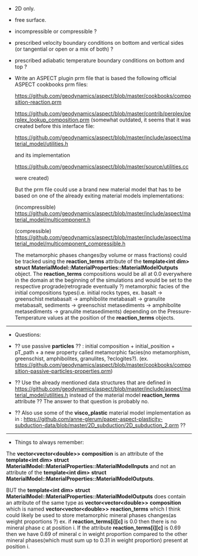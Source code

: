 - 2D only.
- free surface.
- incompressible or compressible ?
- prescribed velocity boundary conditions on bottom and vertical sides (or tangential or open or a mix of both) ?
- prescribed adiabatic temperature boundary conditions on bottom and top ?
  
- Write an ASPECT plugin prm file that is based the following official ASPECT cookbooks prm files: 

   https://github.com/geodynamics/aspect/blob/master/cookbooks/composition-reaction.prm

   https://github.com/geodynamics/aspect/blob/master/contrib/perplex/perplex_lookup_composition.prm
   (somewhat outdated, it seems that it was created before this interface file:

    https://github.com/geodynamics/aspect/blob/master/include/aspect/material_model/utilities.h

    and its implementation

    https://github.com/geodynamics/aspect/blob/master/source/utilities.cc

    were created)

    But the prm file could use a brand new material model that has to be based on one of the already
    exiting material models implementations:

    (incompressible)
    https://github.com/geodynamics/aspect/blob/master/include/aspect/material_model/multicomponent.h

    (compressible)
    https://github.com/geodynamics/aspect/blob/master/include/aspect/material_model/multicomponent_compressible.h

    The metamorphic phases changes(by volume or mass fractions) could be tracked using the __reaction_terms__
    attribute of the  __template\<int dim\>__ __struct__ __MaterialModel::MaterialProperties::MaterialModelOutputs__ 
    object. The __reaction_terms__ compositions would be all at 0.0 everywhere in the domain at the beginning 
    of the simulations and would be set to the respective prograde(retrograde eventually ?) metamorphic facies
    of the initial compositions types(i.e. initial rocks types, ex. basalt -> greenschist metabasalt -> 
    amphibolite metabasalt -> granulite metabasalt, sediments -> greenschist metasediments -> amphibolite
    metasediments -> granulite metasediments) depending on the Pressure-Temperature values at the position
    of the __reaction_terms__ objects. 

-----------------------------------------------------------------
- Questions:

- ?? use passive __particles__ ?? : initial composition + initial_position + pT_path + 
a new property called metamorphic facies(no metamorphism, greenschist, amphibolites, granulites, ?eclogites?).
(ex. https://github.com/geodynamics/aspect/blob/master/cookbooks/composition-passive-particles-properties.prm)

-  ?? Use the already mentioned data structures that are defined in
https://github.com/geodynamics/aspect/blob/master/include/aspect/material_model/utilities.h
instead of the material model __reaction_terms__ attribute ?? The answer to that question is probably no.
 
- ?? Also use some of the __visco_plastic__ material model implementation as in :
https://github.com/anne-glerum/paper-aspect-plasticity-subduction-data/blob/master/2D_subduction/2D_subduction_2.prm ??
 
------------------------------------------------------------------
- Things to always remember:
 
The __vector\<vector\<double\>\>__ __composition__ is an attribute of the __template\<int dim\>__ __struct__ __MaterialModel::MaterialProperties::MaterialModelInputs__
and not an attribute of the __template\<int dim\>__ __struct__ __MaterialModel::MaterialProperties::MaterialModelOutputs__.

BUT the __template\<int dim\>__ __struct__ __MaterialModel::MaterialProperties::MaterialModelOutputs__ does contain
an attribute of the same type as __vector\<vector\<double\>\>__ __composition__ which is named __vector\<vector\<double\>\>__ __reaction_terms__ which I think could likely be used to store metamorphic mineral phases changes(as weight proportions ?) ex. if __reaction_terms[i][c]__ is 0.0 then there is no mineral phase c at position i. If the attribute __reaction_terms[i][c]__ is 0.69 then we have 0.69 of mineral c in weight proportion compared to the other mineral phases(which must sum up to 0.31 in weight proportion) present at position i.
